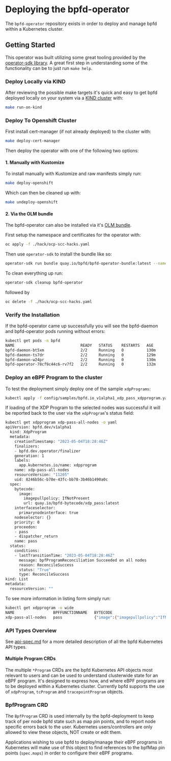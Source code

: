 # Deploying the bpfd-operator

The `bpfd-operator` repository exists in order to deploy and manage bpfd within a Kubernetes cluster.

## Getting Started

This operator was built utilizing some great tooling provided by the
[operator-sdk library](https://sdk.operatorframework.io/).
A great first step in understanding some of the functionality can be to just run `make help`.

### Deploy Locally via KIND

After reviewing the possible make targets it's quick and easy to get bpfd deployed locally on your system
via a [KIND cluster](https://kind.sigs.k8s.io/) with:

```bash
make run-on-kind
```

### Deploy To Openshift Cluster

First install cert-manager (if not already deployed) to the cluster with:

```bash
make deploy-cert-manager
```

Then deploy the operator with one of the following two options:

#### 1. Manually with Kustomize

To install manually with Kustomize and raw manifests simply run:

```bash
make deploy-openshift
```

Which can then be cleaned up with:

```bash
make undeploy-openshift
```

#### 2. Via the OLM bundle

The bpfd-operator can also be installed via it's [OLM bundle](https://www.redhat.com/en/blog/deploying-operators-olm-bundles).

First setup the namespace and certificates for the operator with:

```bash
oc apply -f ./hack/ocp-scc-hacks.yaml
```

Then use `operator-sdk` to install the bundle like so:

```bash
operator-sdk run bundle quay.io/bpfd/bpfd-operator-bundle:latest --namespace openshift-bpfd
```

To clean everything up run:

```bash
operator-sdk cleanup bpfd-operator
```

followed by

```bash
oc delete -f ./hack/ocp-scc-hacks.yaml
```

### Verify the Installation

If the bpfd-operator came up successfully you will see the bpfd-daemon and bpfd-operator pods running without errors:

```bash
kubectl get pods -n bpfd
NAME                             READY   STATUS    RESTARTS   AGE
bpfd-daemon-bt5xm                2/2     Running   0          130m
bpfd-daemon-ts7dr                2/2     Running   0          129m
bpfd-daemon-w24pr                2/2     Running   0          130m
bpfd-operator-78cf9c44c6-rv7f2   2/2     Running   0          132m
```

### Deploy an eBPF Program to the cluster

To test the deployment simply deploy one of the sample `xdpPrograms`:

```bash
kubectl apply -f config/samples/bpfd.io_v1alpha1_xdp_pass_xdpprogram.yaml
```

If loading of the XDP Program to the selected nodes was successful it will be reported
back to the user via the `xdpProgram`'s status field:

```bash
kubectl get xdpprogram xdp-pass-all-nodes -o yaml
apiVersion: bpfd.dev/v1alpha1
  kind: XdpProgram
  metadata:
    creationTimestamp: "2023-05-04T18:28:46Z"
    finalizers:
    - bpfd.dev.operator/finalizer
    generation: 1
    labels:
      app.kubernetes.io/name: xdpprogram
    name: xdp-pass-all-nodes
    resourceVersion: "11205"
    uid: 8246b56c-b78e-43fc-bb78-3b46b1490a0c
  spec:
    bytecode:
      image:
        imagepullpolicy: IfNotPresent
        url: quay.io/bpfd-bytecode/xdp_pass:latest
    interfaceselector:
      primarynodeinterface: true
    nodeselector: {}
    priority: 0
    proceedon:
    - pass
    - dispatcher_return
    name: pass
  status:
    conditions:
    - lastTransitionTime: "2023-05-04T18:28:46Z"
      message: bpfProgramReconciliation Succeeded on all nodes
      reason: ReconcileSuccess
      status: "True"
      type: ReconcileSuccess
kind: List
metadata:
  resourceVersion: ""
```

To see more information in listing form simply run:

```bash
kubectl get xdpprogram -o wide
NAME                 BPFFUNCTIONNAME   BYTECODE                                                                                     NODESELECTOR   PRIORITY   INTERFACESELECTOR               PROCEEDON
xdp-pass-all-nodes   pass              {"image":{"imagepullpolicy":"IfNotPresent","url":"quay.io/bpfd-bytecode/xdp_pass:latest"}}   {}             0          {"primarynodeinterface":true}   ["pass","dispatcher_return"]
```

### API Types Overview

See [api-spec.md](./api-spec.md) for a more detailed description of all the bpfd Kubernetes API types.

#### Multiple Program CRDs

The multiple `*Program` CRDs are the bpfd Kubernetes API objects most relevant to users and can be used to
understand clusterwide state for an eBPF program.
It's designed to express how, and where eBPF programs are to be deployed within a Kubernetes cluster.
Currently bpfd supports the use of `xdpProgram`, `tcProgram` and `tracepointProgram` objects.

### BpfProgram CRD

The `BpfProgram` CRD is used internally by the bpfd-deployment to keep track of per node bpfd state
such as map pin points, and to report node specific errors back to the user.
Kubernetes users/controllers are only allowed to view these objects, NOT create or edit them.

Applications wishing to use bpfd to deploy/manage their eBPF programs in Kubernetes will make use of this
object to find references to the bpfMap pin points (`spec.maps`) in order to configure their eBPF programs.
